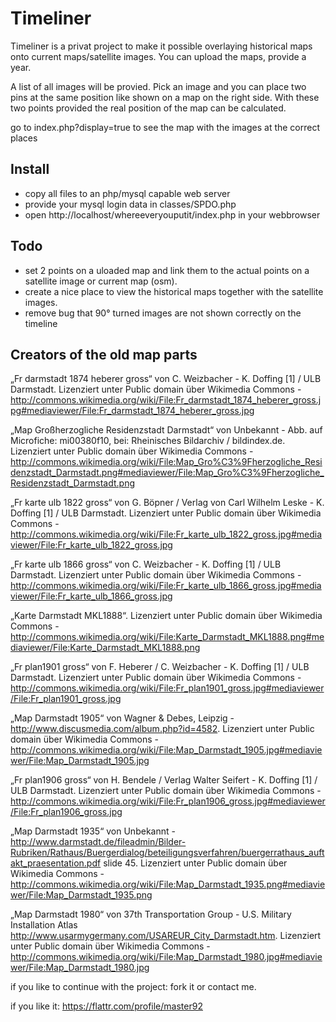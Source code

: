 Timeliner
=========

Timeliner is a privat project to make it possible overlaying historical maps onto current maps/satellite images.
You can upload the maps, provide a year.

A list of all images will be provied. Pick an image and you can place two pins at the same position like shown on a map on the right side. With these two points provided the real position of the map can be calculated.

go to index.php?display=true to see the map with the images at the correct places

Install
-------
- copy all files to an php/mysql capable web server
- provide your mysql login data in classes/SPDO.php
- open http://localhost/whereeveryouputit/index.php in your webbrowser

Todo
----
* set 2 points on a uloaded map and link them to the actual points on a satellite image or current map (osm).
* create a nice place to view the historical maps together with the satellite images.
* remove bug that 90° turned images are not shown correctly on the timeline



Creators of the old map parts
-----------------------------

„Fr darmstadt 1874 heberer gross“ von C. Weizbacher - K. Doffing [1] / ULB Darmstadt. Lizenziert unter Public domain über Wikimedia Commons - http://commons.wikimedia.org/wiki/File:Fr_darmstadt_1874_heberer_gross.jpg#mediaviewer/File:Fr_darmstadt_1874_heberer_gross.jpg

„Map Großherzogliche Residenzstadt Darmstadt“ von Unbekannt - Abb. auf Microfiche: mi00380f10, bei: Rheinisches Bildarchiv / bildindex.de. Lizenziert unter Public domain über Wikimedia Commons - http://commons.wikimedia.org/wiki/File:Map_Gro%C3%9Fherzogliche_Residenzstadt_Darmstadt.png#mediaviewer/File:Map_Gro%C3%9Fherzogliche_Residenzstadt_Darmstadt.png

„Fr karte ulb 1822 gross“ von G. Böpner / Verlag von Carl Wilhelm Leske - K. Doffing [1] / ULB Darmstadt. Lizenziert unter Public domain über Wikimedia Commons - http://commons.wikimedia.org/wiki/File:Fr_karte_ulb_1822_gross.jpg#mediaviewer/File:Fr_karte_ulb_1822_gross.jpg

„Fr karte ulb 1866 gross“ von C. Weizbacher - K. Doffing [1] / ULB Darmstadt. Lizenziert unter Public domain über Wikimedia Commons - http://commons.wikimedia.org/wiki/File:Fr_karte_ulb_1866_gross.jpg#mediaviewer/File:Fr_karte_ulb_1866_gross.jpg

„Karte Darmstadt MKL1888“. Lizenziert unter Public domain über Wikimedia Commons - http://commons.wikimedia.org/wiki/File:Karte_Darmstadt_MKL1888.png#mediaviewer/File:Karte_Darmstadt_MKL1888.png

„Fr plan1901 gross“ von F. Heberer / C. Weizbacher - K. Doffing [1] / ULB Darmstadt. Lizenziert unter Public domain über Wikimedia Commons - http://commons.wikimedia.org/wiki/File:Fr_plan1901_gross.jpg#mediaviewer/File:Fr_plan1901_gross.jpg

„Map Darmstadt 1905“ von Wagner & Debes, Leipzig - http://www.discusmedia.com/album.php?id=4582. Lizenziert unter Public domain über Wikimedia Commons - http://commons.wikimedia.org/wiki/File:Map_Darmstadt_1905.jpg#mediaviewer/File:Map_Darmstadt_1905.jpg

„Fr plan1906 gross“ von H. Bendele / Verlag Walter Seifert - K. Doffing [1] / ULB Darmstadt. Lizenziert unter Public domain über Wikimedia Commons - http://commons.wikimedia.org/wiki/File:Fr_plan1906_gross.jpg#mediaviewer/File:Fr_plan1906_gross.jpg

„Map Darmstadt 1935“ von Unbekannt - http://www.darmstadt.de/fileadmin/Bilder-Rubriken/Rathaus/Buergerdialog/beteiligungsverfahren/buergerrathaus_auftakt_praesentation.pdf slide 45. Lizenziert unter Public domain über Wikimedia Commons - http://commons.wikimedia.org/wiki/File:Map_Darmstadt_1935.png#mediaviewer/File:Map_Darmstadt_1935.png

„Map Darmstadt 1980“ von 37th Transportation Group - U.S. Military Installation Atlas http://www.usarmygermany.com/USAREUR_City_Darmstadt.htm. Lizenziert unter Public domain über Wikimedia Commons - http://commons.wikimedia.org/wiki/File:Map_Darmstadt_1980.jpg#mediaviewer/File:Map_Darmstadt_1980.jpg




if you like to continue with the project: fork it or contact me.

if you like it: https://flattr.com/profile/master92
